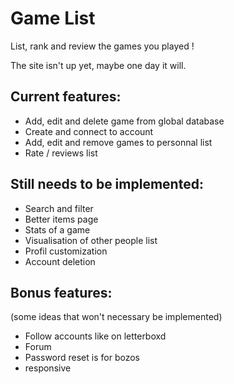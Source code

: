 # Game List

List, rank and review the games you played !

The site isn't up yet, maybe one day it will.

## Current features:
  - Add, edit and delete game from global database
  - Create and connect to account
  - Add, edit and remove games to personnal list
  - Rate / reviews list

## Still needs to be implemented:
  - Search and filter
  - Better items page
  - Stats of a game
  - Visualisation of other people list
  - Profil customization
  - Account deletion

## Bonus features:
(some ideas that won't necessary be implemented)
  - Follow accounts like on letterboxd
  - Forum
  - Password reset is for bozos
  - responsive